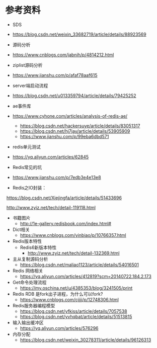 # 参考资料

- SDS
  
-   https://blog.csdn.net/weixin_33682719/article/details/88923569 
  
- 源码分析
  
- https://www.cnblogs.com/jabnih/p/4814212.html
  
- ziplist源码分析
  
-  https://www.jianshu.com/p/afaf78aaf615 
  
- server端启动流程
  
- https://blog.csdn.net/u013359794/article/details/79425252 
  
- ae事件库
  
- <https://www.cyhone.com/articles/analysis-of-redis-ae/>
  
  -  https://blog.csdn.net/hackersuye/article/details/83051317
  -   https://blog.csdn.net/hj7jay/article/details/53905909 
  -  https://www.jianshu.com/p/99eba6dbd571
  
- redis单元测试
  
- https://yq.aliyun.com/articles/62845 
  
- Redis常见的坑
  
- https://www.jianshu.com/p/7edb3e4e13e8
  
- Redis之IO封装：

​			https://blog.csdn.net/Xiejingfa/article/details/51433696

​			http://www.zyiz.net/tech/detail-119118.html

- 书籍图片
  - <http://1e-gallery.redisbook.com/index.html#> 
- Dict相关
  - <https://www.cnblogs.com/yinbiao/p/10766357.html> 
- Redis版本特性
  - Redis6新版本特性
    - http://www.zyiz.net/tech/detail-132369.html
- 主从复制源码分析
  - https://blog.csdn.net/maliao1123/article/details/54016501
- Redis 网络相关
  -  https://yq.aliyun.com/articles/412819?scm=20140722.184.2.173 
- Get命令处理流程
  -  https://my.oschina.net/u/4385353/blog/3241505/print 
- Redis RDB 是fork出子进程，为什么可以fork?
  - https://www.cnblogs.com/cjjjj/p/12748306.html
- Redis服务器编程模型
  -  https://blog.csdn.net/yfkiss/article/details/7057538 
  -  https://blog.csdn.net/yvhqbat/article/details/51513815 
- 输入输出缓冲区
  - https://yq.aliyun.com/articles/576296 
- 内存分配
  - https://blog.csdn.net/weixin_30278311/article/details/96126313